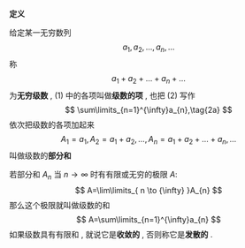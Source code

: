 
**定义**

给定某一无穷数列
$$
a_{1},a_{2},\dots,a_{n},\dots \tag{1}
$$
称
$$
a_{1}+a_{2}+\dots+a_{n}+\dots \tag{2}
$$
为**无穷级数** , (1) 中的各项叫做**级数的项** , 也把 (2) 写作
$$
\sum\limits_{n=1}^{\infty}a_{n},\tag{2a}
$$
依次把级数的各项加起来
$$
A_{1}=a_{1},A_{2}=a_{1}+a_{2},\dots,A_{n}=a_{1}+a_{2}+\dots+a_{n},\dots \tag{3}
$$
叫做级数的**部分和**

若部分和 $\displaystyle A_{n}$ 当 $\displaystyle n \to \infty$ 时有有限或无穷的极限 $\displaystyle A:$
$$
A=\lim\limits_{ n \to {\infty} }A_{n} 
$$
那么这个极限就叫做级数的和
$$
A=\sum\limits_{n=1}^{\infty}a_{n}
$$
如果级数具有有限和 , 就说它是**收敛的** , 否则称它是**发散的** .


